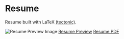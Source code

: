 # Resume
Resume built with LaTeX [(tectonic)](https://tectonic-typesetting.github.io/).

![Resume Preview Image](https://mrzzy.github.io/resume/assets/previews/main-1.png)
[Resume Preview](https://mrzzy.github.io/resume/assets/previews/main-1.png)
[Resume PDF](https://mrzzy.github.io/resume/assets/pdfs/main-1.pdf)
